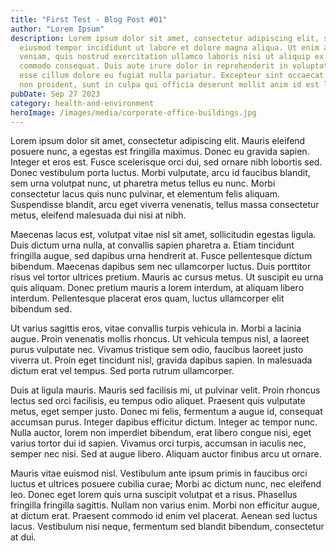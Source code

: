 ```yaml
---
title: "First Test - Blog Post #01"
author: "Lorem Ipsum"
description: Lorem ipsum dolor sit amet, consectetur adipiscing elit, sed do
  eiusmod tempor incididunt ut labore et dolore magna aliqua. Ut enim ad minim
  veniam, quis nostrud exercitation ullamco laboris nisi ut aliquip ex ea
  commodo consequat. Duis aute irure dolor in reprehenderit in voluptate velit
  esse cillum dolore eu fugiat nulla pariatur. Excepteur sint occaecat cupidatat
  non proident, sunt in culpa qui officia deserunt mollit anim id est laborum.
pubDate: Sep 27 2023
category: health-and-environment
heroImage: /images/media/corporate-office-buildings.jpg
---
```

Lorem ipsum dolor sit amet, consectetur adipiscing elit. Mauris eleifend posuere nunc, a egestas est fringilla maximus. Donec eu gravida sapien. Integer et eros est. Fusce scelerisque orci dui, sed ornare nibh lobortis sed. Donec vestibulum porta luctus. Morbi vulputate, arcu id faucibus blandit, sem urna volutpat nunc, ut pharetra metus tellus eu nunc. Morbi consectetur lacus quis nunc pulvinar, et elementum felis aliquam. Suspendisse blandit, arcu eget viverra venenatis, tellus massa consectetur metus, eleifend malesuada dui nisi at nibh.

Maecenas lacus est, volutpat vitae nisl sit amet, sollicitudin egestas ligula. Duis dictum urna nulla, at convallis sapien pharetra a. Etiam tincidunt fringilla augue, sed dapibus urna hendrerit at. Fusce pellentesque dictum bibendum. Maecenas dapibus sem nec ullamcorper luctus. Duis porttitor risus vel tortor ultrices pretium. Mauris ac cursus metus. Ut suscipit eu urna quis aliquam. Donec pretium mauris a lorem interdum, at aliquam libero interdum. Pellentesque placerat eros quam, luctus ullamcorper elit bibendum sed.

Ut varius sagittis eros, vitae convallis turpis vehicula in. Morbi a lacinia augue. Proin venenatis mollis rhoncus. Ut vehicula tempus nisl, a laoreet purus vulputate nec. Vivamus tristique sem odio, faucibus laoreet justo viverra ut. Proin eget tincidunt nisl, gravida dapibus sapien. In malesuada dictum erat vel tempus. Sed porta rutrum ullamcorper.

Duis at ligula mauris. Mauris sed facilisis mi, ut pulvinar velit. Proin rhoncus lectus sed orci facilisis, eu tempus odio aliquet. Praesent quis vulputate metus, eget semper justo. Donec mi felis, fermentum a augue id, consequat accumsan purus. Integer dapibus efficitur dictum. Integer ac tempor nunc. Nulla auctor, lorem non imperdiet bibendum, erat libero congue nisi, eget varius tortor dui id sapien. Vivamus orci turpis, accumsan in iaculis nec, semper nec nisi. Sed at augue libero. Aliquam auctor finibus arcu ut ornare.

Mauris vitae euismod nisl. Vestibulum ante ipsum primis in faucibus orci luctus et ultrices posuere cubilia curae; Morbi ac dictum nunc, nec eleifend leo. Donec eget lorem quis urna suscipit volutpat et a risus. Phasellus fringilla fringilla sagittis. Nullam non varius enim. Morbi non efficitur augue, at dictum erat. Praesent commodo id enim vel placerat. Aenean sed luctus lacus. Vestibulum nisi neque, fermentum sed blandit bibendum, consectetur at dui.